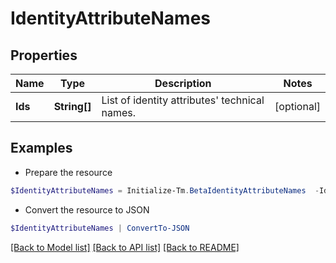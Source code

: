 # IdentityAttributeNames
## Properties

Name | Type | Description | Notes
------------ | ------------- | ------------- | -------------
**Ids** | **String[]** | List of identity attributes&#39; technical names. | [optional] 

## Examples

- Prepare the resource
```powershell
$IdentityAttributeNames = Initialize-Tm.BetaIdentityAttributeNames  -Ids [name, displayName]
```

- Convert the resource to JSON
```powershell
$IdentityAttributeNames | ConvertTo-JSON
```

[[Back to Model list]](../README.md#documentation-for-models) [[Back to API list]](../README.md#documentation-for-api-endpoints) [[Back to README]](../README.md)

